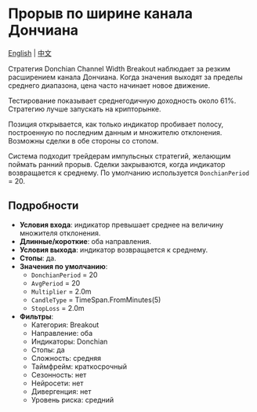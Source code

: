 # Прорыв по ширине канала Дончиана
[English](README.md) | [中文](README_zh.md)

Стратегия Donchian Channel Width Breakout наблюдает за резким расширением канала Дончиана. Когда значения выходят за пределы среднего диапазона, цена часто начинает новое движение.

Тестирование показывает среднегодичную доходность около 61%\. Стратегию лучше запускать на крипторынке.

Позиция открывается, как только индикатор пробивает полосу, построенную по последним данным и множителю отклонения. Возможны сделки в обе стороны со стопом.

Система подходит трейдерам импульсных стратегий, желающим поймать ранний прорыв. Сделки закрываются, когда индикатор возвращается к среднему. По умолчанию используется `DonchianPeriod` = 20.

## Подробности
- **Условия входа**: индикатор превышает среднее на величину множителя отклонения.
- **Длинные/короткие**: оба направления.
- **Условия выхода**: индикатор возвращается к среднему.
- **Стопы**: да.
- **Значения по умолчанию**:
  - `DonchianPeriod` = 20
  - `AvgPeriod` = 20
  - `Multiplier` = 2.0m
  - `CandleType` = TimeSpan.FromMinutes(5)
  - `StopLoss` = 2.0m
- **Фильтры**:
  - Категория: Breakout
  - Направление: оба
  - Индикаторы: Donchian
  - Стопы: да
  - Сложность: средняя
  - Таймфрейм: краткосрочный
  - Сезонность: нет
  - Нейросети: нет
  - Дивергенция: нет
  - Уровень риска: средний

